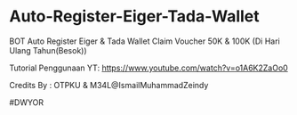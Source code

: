 # Auto-Register-Eiger-Tada-Wallet
BOT Auto Register Eiger & Tada Wallet
Claim Voucher 50K & 100K (Di Hari Ulang Tahun(Besok))

Tutorial Penggunaan YT: https://www.youtube.com/watch?v=o1A6K2ZaOo0

Credits By : OTPKU & M34L@IsmailMuhammadZeindy

#DWYOR
